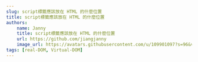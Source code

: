 ```yaml
---
slug: script標籤應該放在 HTML 的什麼位置
title: script標籤應該放在 HTML 的什麼位置
authors:
    name: Janny
    title: script標籤應該放在 HTML 的什麼位置
    url: https://github.com/jiangjanny
    image_url: https://avatars.githubusercontent.com/u/109901097?s=96&v=4
tags: [real-DOM, Virtual-DOM]
---
```



